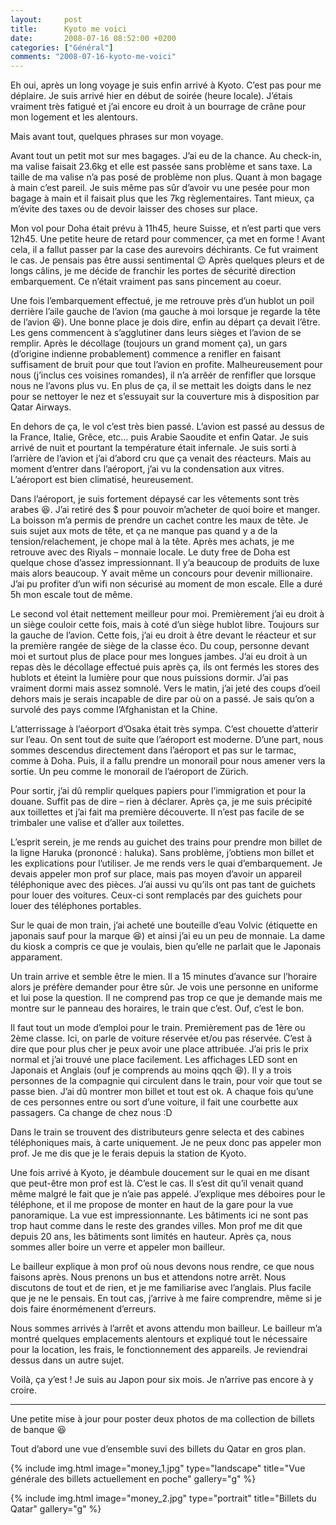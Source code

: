 ```yaml
---
layout:     post
title:      Kyoto me voici
date:       2008-07-16 08:52:00 +0200
categories: ["Général"]
comments: "2008-07-16-kyoto-me-voici"
---
```


Eh oui, après un long voyage je suis enfin arrivé à Kyoto. C’est pas pour me déplaire. Je suis arrivé hier en début de 
soirée (heure locale). J’étais vraiment très fatigué et j’ai encore eu droit à un bourrage de crâne pour mon logement 
et les alentours.

Mais avant tout, quelques phrases sur mon voyage.

<!--more-->

Avant tout un petit mot sur mes bagages. J’ai eu de la chance. Au check-in, ma valise faisait 23.6kg et elle est passée 
sans problème et sans taxe. La taille de ma valise n’a pas posé de problème non plus. Quant à mon bagage à main c’est 
pareil. Je suis même pas sûr d’avoir vu une pesée pour mon bagage à main et il faisait plus que les 7kg règlementaires. 
Tant mieux, ça m’évite des taxes ou de devoir laisser des choses sur place.

Mon vol pour Doha était prévu à 11h45, heure Suisse, et n’est parti que vers 12h45. Une petite heure de retard pour 
commencer, ça met en forme ! Avant cela, il a fallut passer par la case des aurevoirs déchirants. Ce fut vraiment le 
cas. Je pensais pas être aussi sentimental :wink: Après quelques pleurs et de longs câlins, je me décide de franchir les 
portes de sécurité direction embarquement. Ce n’était vraiment pas sans pincement au coeur.

Une fois l’embarquement effectué, je me retrouve près d’un hublot un poil derrière l’aile gauche de l’avion (ma gauche 
à moi lorsque je regarde la tête de l’avion :laughing:). Une bonne place je dois dire, enfin au départ ça devait l’être. 
Les gens commencent à s’agglutiner dans leurs sièges et l’avion de se remplir. Après le décollage (toujours un grand 
moment ça), un gars (d’origine indienne probablement) commence a renifler en faisant suffisament de bruit pour que tout 
l’avion en profite. Malheureusement pour nous (j’inclus ces voisines romandes), il n’a arrêér de renfifler que lorsque 
nous ne l’avons plus vu. En plus de ça, il se mettait les doigts dans le nez pour se nettoyer le nez et s’essuyait sur 
la couverture mis à disposition par Qatar Airways.

En dehors de ça, le vol c’est très bien passé. L’avion est passé au dessus de la France, Italie, Grêce, etc… puis Arabie 
Saoudite et enfin Qatar. Je suis arrivé de nuit et pourtant la température était infernale. Je suis sorti à l’arrière de 
l’avion et j’ai d’abord cru que ça venait des réacteurs. Mais au moment d’entrer dans l’aéroport, j’ai vu la condensation 
aux vitres. L’aéroport est bien climatisé, heureusement.

Dans l’aéroport, je suis fortement dépaysé car les vêtements sont très arabes :laughing:. J’ai retiré des $ pour pouvoir 
m’acheter de quoi boire et manger. La boisson m’a permis de prendre un cachet contre les maux de tête. Je suis sujet aux 
mots de tête, et ça ne manque pas quand y a de la tension/relachement, je chope mal à la tête. Après mes achats, je me 
retrouve avec des Riyals – monnaie locale. Le duty free de Doha est quelque chose d’assez impressionnant. Il y’a 
beaucoup de produits de luxe mais alors beaucoup. Y avait même un concours pour devenir millionaire. J’ai pu profiter 
d’un wifi non sécurisé au moment de mon escale. Elle a duré 5h mon escale tout de même.

Le second vol était nettement meilleur pour moi. Premièrement j’ai eu droit à un siège couloir cette fois, mais à coté 
d’un siège hublot libre. Toujours sur la gauche de l’avion. Cette fois, j’ai eu droit à être devant le réacteur et sur 
la première rangée de siège de la classe éco. Du coup, personne devant moi et surtout plus de place pour mes longues 
jambes. J’ai eu droit à un repas dès le décollage effectué puis après ça, ils ont fermés les stores des hublots et 
éteint la lumière pour que nous puissions dormir. J’ai pas vraiment dormi mais assez somnolé. Vers le matin, j’ai jeté 
des coups d’oeil dehors mais je serais incapable de dire par où on a passé. Je sais qu’on a survolé des pays comme 
l’Afghanistan et la Chine.

L’atterrissage à l’aéorport d’Osaka était très sympa. C’est chouette d’atterir sur l’eau. On sent tout de suite que 
l’aéroport est moderne. D’une part, nous sommes descendus directement dans l’aéroport et pas sur le tarmac, comme à 
Doha. Puis, il a fallu prendre un monorail pour nous amener vers la sortie. Un peu comme le monorail de l’aéroport 
de Zürich.

Pour sortir, j’ai dû remplir quelques papiers pour l’immigration et pour la douane. Suffit pas de dire – rien à 
déclarer. Après ça, je me suis précipité aux toillettes et j’ai fait ma première découverte. Il n’est pas facile de se 
trimbaler une valise et d’aller aux toilettes.

L’esprit serein, je me rends au guichet des trains pour prendre mon billet de la ligne Haruka (prononcé : haluka). Sans 
problème, j’obtiens mon billet et les explications pour l’utiliser. Je me rends vers le quai d’embarquement. Je devais 
appeler mon prof sur place, mais pas moyen d’avoir un appareil téléphonique avec des pièces. J’ai aussi vu qu’ils ont 
pas tant de guichets pour louer des voitures. Ceux-ci sont remplacés par des guichets pour louer des téléphones 
portables.

Sur le quai de mon train, j’ai acheté une bouteille d’eau Volvic (étiquette en japonais sauf pour la marque :laughing:) 
et ainsi j’ai eu un peu de monnaie. La dame du kiosk a compris ce que je voulais, bien qu’elle ne parlait que le 
Japonais apparament.

Un train arrive et semble être le mien. Il a 15 minutes d’avance sur l’horaire alors je préfère demander pour être sûr. 
Je vois une personne en uniforme et lui pose la question. Il ne comprend pas trop ce que je demande mais me montre sur 
le panneau des horaires, le train que c’est. Ouf, c’est le bon.

Il faut tout un mode d’emploi pour le train. Premièrement pas de 1ère ou 2ème classe. Ici, on parle de voiture réservée 
et/ou pas réservée. C’est à dire que pour plus cher je peux avoir une place attribuée. J’ai pris le prix normal et j’ai 
trouvé une place facilement. Les affichages LED sont en Japonais et Anglais (ouf je comprends au moins qqch :laughing:). 
Il y a trois personnes de la compagnie qui circulent dans le train, pour voir que tout se passe bien. J’ai dû montrer 
mon billet et tout est ok. A chaque fois qu’une de ces personnes entre ou sort d’une voiture, il fait une courbette aux 
passagers. Ca change de chez nous :D

Dans le train se trouvent des distributeurs genre selecta et des cabines téléphoniques mais, à carte uniquement. Je ne 
peux donc pas appeler mon prof. Je me dis que je le ferais depuis la station de Kyoto.

Une fois arrivé à Kyoto, je déambule doucement sur le quai en me disant que peut-être mon prof est là. C’est le cas. Il 
s’est dit qu’il venait quand même malgré le fait que je n’aie pas appelé. J’explique mes déboires pour le téléphone, et 
il me propose de monter en haut de la gare pour la vue panoramique. La vue est impressionnante. Les bâtiments ici ne 
sont pas trop haut comme dans le reste des grandes villes. Mon prof me dit que depuis 20 ans, les bâtiments sont limités 
en hauteur. Après ça, nous sommes aller boire un verre et appeler mon bailleur.

Le bailleur explique à mon prof où nous devons nous rendre, ce que nous faisons après. Nous prenons un bus et attendons 
notre arrêt. Nous discutons de tout et de rien, et je me familiarise avec l’anglais. Plus facile que je ne le pensais. 
En tout cas, j’arrive à me faire comprendre, même si je dois faire énormémenent d’erreurs.

Nous sommes arrivés à l’arrêt et avons attendu mon bailleur. Le bailleur m’a montré quelques emplacements alentours et 
expliqué tout le nécessaire pour la location, les frais, le fonctionnement des appareils. Je reviendrai dessus dans un 
autre sujet.

Voilà, ça y’est ! Je suis au Japon pour six mois. Je n’arrive pas encore à y croire.

-----

Une petite mise à jour pour poster deux photos de ma collection de billets de banque :laughing:

Tout d’abord une vue d’ensemble suvi des billets du Qatar en gros plan.

<!-- /assets/images/posts/2008-07-16-kyoto-me-voici/money_1.jpg -->
{% include img.html 
    image="money_1.jpg" 
    type="landscape"
    title="Vue générale des billets actuellement en poche" 
    gallery="g"
%}

<!-- /assets/images/posts/2008-07-16-kyoto-me-voici/money_2.jpg -->
{% include img.html 
    image="money_2.jpg"
    type="portrait"
    title="Billets du Qatar"
    gallery="g"
%}
